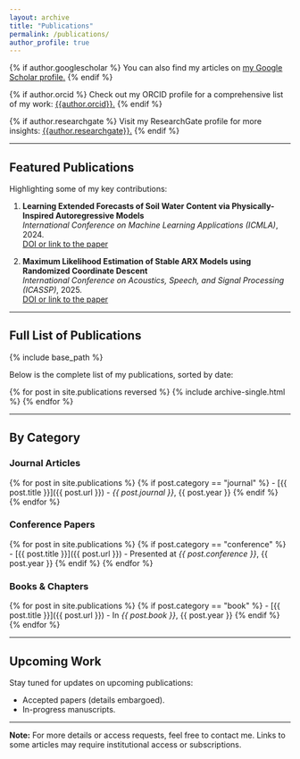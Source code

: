 ```yaml
---
layout: archive
title: "Publications"
permalink: /publications/
author_profile: true
---
```


{% if author.googlescholar %}
  You can also find my articles on <u><a href="{{author.googlescholar}}">my Google Scholar profile</a>.</u>
{% endif %}

{% if author.orcid %}
  Check out my ORCID profile for a comprehensive list of my work: <u><a href="{{author.orcid}}">{{author.orcid}}</a>.</u>
{% endif %}

{% if author.researchgate %}
  Visit my ResearchGate profile for more insights: <u><a href="{{author.researchgate}}">{{author.researchgate}}</a>.</u>
{% endif %}

---

## Featured Publications

Highlighting some of my key contributions:

1. **Learning Extended Forecasts of Soil Water Content via Physically-Inspired Autoregressive Models**  
   *International Conference on Machine Learning Applications (ICMLA)*, 2024.  
   [DOI or link to the paper](#)  

2. **Maximum Likelihood Estimation of Stable ARX Models using Randomized Coordinate Descent**  
   *International Conference on Acoustics, Speech, and Signal Processing (ICASSP)*, 2025.  
   [DOI or link to the paper](#)

---

## Full List of Publications

{% include base_path %}

Below is the complete list of my publications, sorted by date:

{% for post in site.publications reversed %}
  {% include archive-single.html %}
{% endfor %}

---

## By Category

### **Journal Articles**
{% for post in site.publications %}
  {% if post.category == "journal" %}
    - [{{ post.title }}]({{ post.url }}) - *{{ post.journal }}*, {{ post.year }}
  {% endif %}
{% endfor %}

### **Conference Papers**
{% for post in site.publications %}
  {% if post.category == "conference" %}
    - [{{ post.title }}]({{ post.url }}) - Presented at *{{ post.conference }}*, {{ post.year }}
  {% endif %}
{% endfor %}

### **Books & Chapters**
{% for post in site.publications %}
  {% if post.category == "book" %}
    - [{{ post.title }}]({{ post.url }}) - In *{{ post.book }}*, {{ post.year }}
  {% endif %}
{% endfor %}

---

## Upcoming Work

Stay tuned for updates on upcoming publications:

- Accepted papers (details embargoed).
- In-progress manuscripts.

---

**Note:** For more details or access requests, feel free to contact me. Links to some articles may require institutional access or subscriptions.

